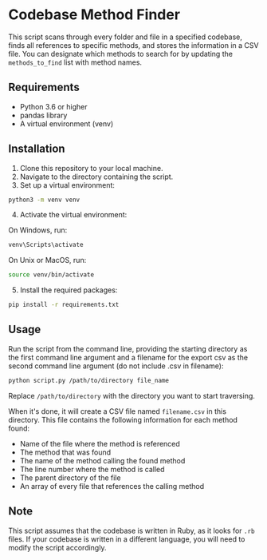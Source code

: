 # Codebase Method Finder

This script scans through every folder and file in a specified codebase, finds all references to specific methods, and stores the information in a CSV file. You can designate which methods to search for by updating the `methods_to_find` list with method names.

## Requirements

- Python 3.6 or higher
- pandas library
- A virtual environment (venv)

## Installation

1. Clone this repository to your local machine.
2. Navigate to the directory containing the script.
3. Set up a virtual environment:

```bash
python3 -m venv venv
```

4. Activate the virtual environment:

On Windows, run:
```bash
venv\Scripts\activate
```

On Unix or MacOS, run:
```bash
source venv/bin/activate
```

5. Install the required packages:

```bash
pip install -r requirements.txt
```

## Usage

Run the script from the command line, providing the starting directory as the first command line argument and a filename for the export csv as the second command line argument (do not include .csv in filename):

```bash
python script.py /path/to/directory file_name
```

Replace `/path/to/directory` with the directory you want to start traversing.

When it's done, it will create a CSV file named `filename.csv` in this directory. This file contains the following information for each method found:

- Name of the file where the method is referenced
- The method that was found
- The name of the method calling the found method
- The line number where the method is called
- The parent directory of the file
- An array of every file that references the calling method

## Note

This script assumes that the codebase is written in Ruby, as it looks for `.rb` files. If your codebase is written in a different language, you will need to modify the script accordingly.
